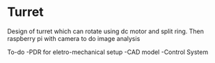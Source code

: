 # Turret
Design of turret which can rotate using dc motor and split ring. Then raspberry pi with camera to do image analysis

To-do
-PDR for eletro-mechanical setup
-CAD model
-Control System
